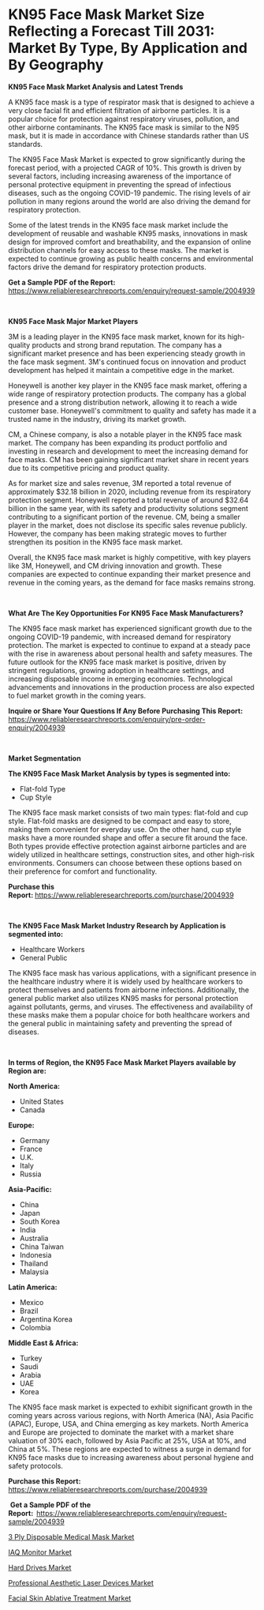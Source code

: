 <p><h1>KN95 Face Mask Market Size Reflecting a Forecast Till 2031: Market By Type, By Application and By Geography</h1></p><p><strong>KN95 Face Mask Market Analysis and Latest Trends</strong></p>
<p><p>A KN95 face mask is a type of respirator mask that is designed to achieve a very close facial fit and efficient filtration of airborne particles. It is a popular choice for protection against respiratory viruses, pollution, and other airborne contaminants. The KN95 face mask is similar to the N95 mask, but it is made in accordance with Chinese standards rather than US standards.</p><p>The KN95 Face Mask Market is expected to grow significantly during the forecast period, with a projected CAGR of 10%. This growth is driven by several factors, including increasing awareness of the importance of personal protective equipment in preventing the spread of infectious diseases, such as the ongoing COVID-19 pandemic. The rising levels of air pollution in many regions around the world are also driving the demand for respiratory protection.</p><p>Some of the latest trends in the KN95 face mask market include the development of reusable and washable KN95 masks, innovations in mask design for improved comfort and breathability, and the expansion of online distribution channels for easy access to these masks. The market is expected to continue growing as public health concerns and environmental factors drive the demand for respiratory protection products.</p></p>
<p><strong>Get a Sample PDF of the Report:&nbsp;</strong> <a href="https://www.reliableresearchreports.com/enquiry/request-sample/2004939">https://www.reliableresearchreports.com/enquiry/request-sample/2004939</a></p>
<p>&nbsp;</p>
<p><strong>KN95 Face Mask Major Market Players</strong></p>
<p><p>3M is a leading player in the KN95 face mask market, known for its high-quality products and strong brand reputation. The company has a significant market presence and has been experiencing steady growth in the face mask segment. 3M's continued focus on innovation and product development has helped it maintain a competitive edge in the market.</p><p>Honeywell is another key player in the KN95 face mask market, offering a wide range of respiratory protection products. The company has a global presence and a strong distribution network, allowing it to reach a wide customer base. Honeywell's commitment to quality and safety has made it a trusted name in the industry, driving its market growth.</p><p>CM, a Chinese company, is also a notable player in the KN95 face mask market. The company has been expanding its product portfolio and investing in research and development to meet the increasing demand for face masks. CM has been gaining significant market share in recent years due to its competitive pricing and product quality.</p><p>As for market size and sales revenue, 3M reported a total revenue of approximately $32.18 billion in 2020, including revenue from its respiratory protection segment. Honeywell reported a total revenue of around $32.64 billion in the same year, with its safety and productivity solutions segment contributing to a significant portion of the revenue. CM, being a smaller player in the market, does not disclose its specific sales revenue publicly. However, the company has been making strategic moves to further strengthen its position in the KN95 face mask market.</p><p>Overall, the KN95 face mask market is highly competitive, with key players like 3M, Honeywell, and CM driving innovation and growth. These companies are expected to continue expanding their market presence and revenue in the coming years, as the demand for face masks remains strong.</p></p>
<p>&nbsp;</p>
<p><strong>What Are The Key Opportunities For KN95 Face Mask Manufacturers?</strong></p>
<p><p>The KN95 face mask market has experienced significant growth due to the ongoing COVID-19 pandemic, with increased demand for respiratory protection. The market is expected to continue to expand at a steady pace with the rise in awareness about personal health and safety measures. The future outlook for the KN95 face mask market is positive, driven by stringent regulations, growing adoption in healthcare settings, and increasing disposable income in emerging economies. Technological advancements and innovations in the production process are also expected to fuel market growth in the coming years.</p></p>
<p><strong>Inquire or Share Your Questions If Any Before Purchasing This Report:</strong> <a href="https://www.reliableresearchreports.com/enquiry/pre-order-enquiry/2004939">https://www.reliableresearchreports.com/enquiry/pre-order-enquiry/2004939</a></p>
<p>&nbsp;</p>
<p><strong>Market Segmentation</strong></p>
<p><strong>The KN95 Face Mask Market Analysis by types is segmented into:</strong></p>
<p><ul><li>Flat-fold Type</li><li>Cup Style</li></ul></p>
<p><p>The KN95 face mask market consists of two main types: flat-fold and cup style. Flat-fold masks are designed to be compact and easy to store, making them convenient for everyday use. On the other hand, cup style masks have a more rounded shape and offer a secure fit around the face. Both types provide effective protection against airborne particles and are widely utilized in healthcare settings, construction sites, and other high-risk environments. Consumers can choose between these options based on their preference for comfort and functionality.</p></p>
<p><strong>Purchase this Report:&nbsp;</strong><a href="https://www.reliableresearchreports.com/purchase/2004939">https://www.reliableresearchreports.com/purchase/2004939</a></p>
<p>&nbsp;</p>
<p><strong>The KN95 Face Mask Market Industry Research by Application is segmented into:</strong></p>
<p><ul><li>Healthcare Workers</li><li>General Public</li></ul></p>
<p><p>The KN95 face mask has various applications, with a significant presence in the healthcare industry where it is widely used by healthcare workers to protect themselves and patients from airborne infections. Additionally, the general public market also utilizes KN95 masks for personal protection against pollutants, germs, and viruses. The effectiveness and availability of these masks make them a popular choice for both healthcare workers and the general public in maintaining safety and preventing the spread of diseases.</p></p>
<p>&nbsp;</p>
<p><strong>In terms of Region, the KN95 Face Mask Market Players available by Region are:</strong></p>
<p>
    <p> <strong> North America: </strong>
        <ul>
            <li>United States</li>
            <li>Canada</li>
        </ul>
        </p> 
    <p> <strong> Europe: </strong>
        <ul>
            <li>Germany</li>
            <li>France</li>
            <li>U.K.</li>
            <li>Italy</li>
            <li>Russia</li>
        </ul>
        </p> 
    <p> <strong> Asia-Pacific: </strong>
        <ul>
            <li>China</li>
            <li>Japan</li>
            <li>South Korea</li>
            <li>India</li>
            <li>Australia</li>
            <li>China Taiwan</li>
            <li>Indonesia</li>
            <li>Thailand</li>
            <li>Malaysia</li>
        </ul>
        </p> 
    <p> <strong> Latin America: </strong>
        <ul>
            <li>Mexico</li>
            <li>Brazil</li>
            <li>Argentina Korea</li>
            <li>Colombia</li>
        </ul>
        </p> 
    <p> <strong> Middle East & Africa: </strong>
        <ul>
            <li>Turkey</li>
            <li>Saudi</li>
            <li>Arabia</li>
            <li>UAE</li>
            <li>Korea</li>
        </ul>
    </p>
    </p>
<p><p>The KN95 face mask market is expected to exhibit significant growth in the coming years across various regions, with North America (NA), Asia Pacific (APAC), Europe, USA, and China emerging as key markets. North America and Europe are projected to dominate the market with a market share valuation of 30% each, followed by Asia Pacific at 25%, USA at 10%, and China at 5%. These regions are expected to witness a surge in demand for KN95 face masks due to increasing awareness about personal hygiene and safety protocols.</p></p>
<p><strong>Purchase this Report: </strong><a href="https://www.reliableresearchreports.com/purchase/2004939">https://www.reliableresearchreports.com/purchase/2004939</a></p>
<p>&nbsp;<strong>Get a Sample PDF of the Report:&nbsp;&nbsp;</strong><a href="https://www.reliableresearchreports.com/enquiry/request-sample/2004939">https://www.reliableresearchreports.com/enquiry/request-sample/2004939</a></p>
<p><strong></strong></p>
<p><p><a href="https://github.com/okotobwrhuteie/Market-Research-Report-List-1/blob/main/3-ply-disposable-medical-mask-market.md">3 Ply Disposable Medical Mask Market</a></p><p><a href="https://view.publitas.com/reportprime-1/iaq-monitor-market-research-report-the-key-to-successful-business-strategy-forecasted-for-period-from-2024-2031/">IAQ Monitor Market</a></p><p><a href="https://view.publitas.com/reportprime-1/hard-drives-market-research-report-unlocks-analysis-on-the-market-financial-status-market-size-and-market-revenue-upto-2031/">Hard Drives Market</a></p><p><a href="https://cautious-neon-760.notion.site/Professional-Aesthetic-Laser-Devices-Market-Size-Share-Trends-Analysis-Report-By-Material-By-Typ-91648cbd8fef4d7a8e4583066292f0d7">Professional Aesthetic Laser Devices Market</a></p><p><a href="https://frill-swim-3cd.notion.site/Facial-Skin-Ablative-Treatment-Market-Offers-Provide-Insightful-Data-for-the-Time-Period-from-2024-t-a36a0752288c49668926cba2438ec267">Facial Skin Ablative Treatment Market</a></p></p>